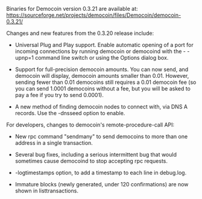 Binaries for Democoin version 0.3.21 are available at:
  https://sourceforge.net/projects/democoin/files/Democoin/democoin-0.3.21/

Changes and new features from the 0.3.20 release include:

* Universal Plug and Play support.  Enable automatic opening of a port for incoming connections by running democoin or democoind with the - -upnp=1 command line switch or using the Options dialog box.

* Support for full-precision democoin amounts.  You can now send, and democoin will display, democoin amounts smaller than 0.01.  However, sending fewer than 0.01 democoins still requires a 0.01 democoin fee (so you can send 1.0001 democoins without a fee, but you will be asked to pay a fee if you try to send 0.0001).

* A new method of finding democoin nodes to connect with, via DNS A records. Use the -dnsseed option to enable.

For developers, changes to democoin's remote-procedure-call API:

* New rpc command "sendmany" to send democoins to more than one address in a single transaction.

* Several bug fixes, including a serious intermittent bug that would sometimes cause democoind to stop accepting rpc requests. 

* -logtimestamps option, to add a timestamp to each line in debug.log.

* Immature blocks (newly generated, under 120 confirmations) are now shown in listtransactions.
